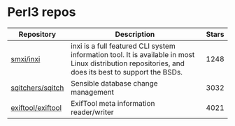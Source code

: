 # Perl3 repos

| Repository                                                | Description                                                                                                                                          | Stars |
| --------------------------------------------------------- | ---------------------------------------------------------------------------------------------------------------------------------------------------- | ----- |
| [smxi/inxi](https://github.com/smxi/inxi)                 | inxi is a full featured CLI system information tool. It is available in most Linux distribution repositories, and does its best to support the BSDs. | 1248  |
| [sqitchers/sqitch](https://github.com/sqitchers/sqitch)   | Sensible database change management                                                                                                                  | 3032  |
| [exiftool/exiftool](https://github.com/exiftool/exiftool) | ExifTool meta information reader/writer                                                                                                              | 4021  |

